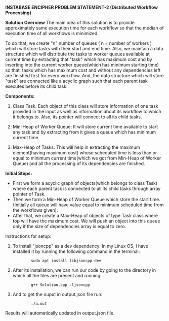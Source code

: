 **INSTABASE ENCIPHER PROBLEM STATEMENT-2 (Distributed Workflow Processing)**

**Solution Overview**
The main idea of this solution is to provide approximately same execution time for each workflow so that the median of execution time of all workflows is minimized. ​

To do that, we create "n" number of queues ( n = number of workers ) which will store tasks with their start and end time. Also, we maintain a data structure which will distribute the tasks to worker queues available at current time by extracting that "task" which has maximum cost and by inserting into the current worker queue(which has minimum starting time) so that, tasks which has maximum cost and without any dependencies left are finished first for every workflow. And, the data structure which will store "task" are connected like a acyclic graph such that each parent task executes before its child task.​

**Components:**

 1. Class Task: Each object of this class will store information of one task provided in the input as well as information about its workflow to which it                          belongs to. Also, its pointer will connect to all its child tasks.
 2. Min-Heap of Worker Queue: It will store current time available to start any task and by extracting from it gives a queue which has minimum current time.
 
 3. Max-Heap of Tasks: This will help in extracting the maximum element(having maximum cost) whose scheduled time is less than or equal to minimum current                               time(which we got from Min-Heap of Worker Queue) and all the processing of its dependencies are finished.

**Initial Steps:**

- First we form a acyclic graph of objects(which belongs to class Task) where each parent task is connected to all its child tasks through array pointer  of         Task.
- Then we form a Min-Heap of Worker Queue which store the start time. (Initially all queue will have value equal to minimum scheduled time from the workflows       given).
- After that, we create a Max-Heap of objects of type Task class where top will have the maximum cost. We will push an object into this queue only if the size       of dependencies array is equal to zero. 

Instructions for setup:​

1. To install "jsoncpp" as a dev dependency:  In my Linux OS, I have installed it by running the following command in the terminal:  ​

               sudo apt install libjsoncpp-dev
2. After its installation, we can run our code by going to the directory in which all the files are present and running:​

               g++ Solution.cpp -ljsoncpp
3. And to get the ouput in output.json file run: 
               
               ./a.out
Results will automatically updated in output.json file.​

